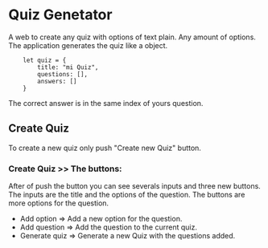 # Quiz Genetator

A web to create any quiz with options of text plain. Any amount of options. The application generates the quiz like a object.

```
    let quiz = {
        title: "mi Quiz",
        questions: [],
        answers: []
    }
```

The correct answer is in the same index of yours question.

## Create Quiz
To create a new quiz only push "Create new Quiz" button.

### Create Quiz >> The buttons:
After of push the button you can see severals inputs and three new buttons. The inputs are the title and the options of the question. The buttons are more options for the question.
- Add option => Add a new option for the question.
- Add question => Add the question to the current quiz. 
- Generate quiz => Generate a new Quiz with the questions added.
